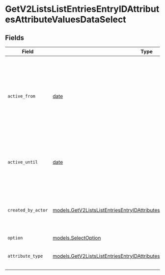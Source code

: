 # GetV2ListsListEntriesEntryIDAttributesAttributeValuesDataSelect


## Fields

| Field                                                                                                                                                                    | Type                                                                                                                                                                     | Required                                                                                                                                                                 | Description                                                                                                                                                              | Example                                                                                                                                                                  |
| ------------------------------------------------------------------------------------------------------------------------------------------------------------------------ | ------------------------------------------------------------------------------------------------------------------------------------------------------------------------ | ------------------------------------------------------------------------------------------------------------------------------------------------------------------------ | ------------------------------------------------------------------------------------------------------------------------------------------------------------------------ | ------------------------------------------------------------------------------------------------------------------------------------------------------------------------ |
| `active_from`                                                                                                                                                            | [date](https://docs.python.org/3/library/datetime.html#date-objects)                                                                                                     | :heavy_check_mark:                                                                                                                                                       | The point in time at which this value was made "active". `active_from` can be considered roughly analogous to `created_at`.                                              | 2023-01-01T15:00:00.000000000Z                                                                                                                                           |
| `active_until`                                                                                                                                                           | [date](https://docs.python.org/3/library/datetime.html#date-objects)                                                                                                     | :heavy_check_mark:                                                                                                                                                       | The point in time at which this value was deactivated. If `null`, the value is active.                                                                                   | 2023-01-01T15:00:00.000000000Z                                                                                                                                           |
| `created_by_actor`                                                                                                                                                       | [models.GetV2ListsListEntriesEntryIDAttributesAttributeValuesCreatedByActor15](../models/getv2listslistentriesentryidattributesattributevaluescreatedbyactor15.md)       | :heavy_check_mark:                                                                                                                                                       | The actor that created this value.                                                                                                                                       | {<br/>"type": "workspace-member",<br/>"id": "50cf242c-7fa3-4cad-87d0-75b1af71c57b"<br/>}                                                                                 |
| `option`                                                                                                                                                                 | [models.SelectOption](../models/selectoption.md)                                                                                                                         | :heavy_check_mark:                                                                                                                                                       | N/A                                                                                                                                                                      |                                                                                                                                                                          |
| `attribute_type`                                                                                                                                                         | [models.GetV2ListsListEntriesEntryIDAttributesAttributeValuesAttributeTypeSelect](../models/getv2listslistentriesentryidattributesattributevaluesattributetypeselect.md) | :heavy_check_mark:                                                                                                                                                       | The attribute type of the value.                                                                                                                                         | select                                                                                                                                                                   |